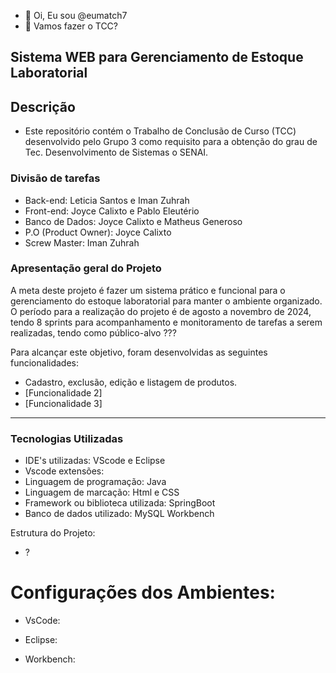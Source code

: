 - 👋 Oi, Eu sou @eumatch7
- 👀 Vamos fazer o TCC?

## Sistema WEB para Gerenciamento de Estoque Laboratorial
## Descrição 
- Este repositório contém o Trabalho de Conclusão de Curso (TCC) desenvolvido pelo Grupo 3 como requisito para a obtenção do grau de Tec. Desenvolvimento de Sistemas o SENAI.
 ### Divisão de tarefas
- Back-end: Leticia Santos e Iman Zuhrah
- Front-end: Joyce Calixto e Pablo Eleutério
- Banco de Dados: Joyce Calixto e Matheus Generoso
- P.O (Product Owner): Joyce Calixto
- Screw Master: Iman Zuhrah

### Apresentação geral do Projeto
A meta deste projeto é fazer um sistema prático e funcional para o gerenciamento do estoque laboratorial para manter o ambiente organizado. O período para a realização do projeto é de agosto a novembro de 2024, tendo 8 sprints para acompanhamento e monitoramento de tarefas a serem realizadas, tendo como público-alvo ???

Para alcançar este objetivo, foram desenvolvidas as seguintes funcionalidades:
- Cadastro, exclusão, edição e listagem de produtos.
- [Funcionalidade 2]
- [Funcionalidade 3]


  
---
### Tecnologias Utilizadas
- IDE's utilizadas: VScode e Eclipse
- Vscode extensões:
- Linguagem de programação: Java
- Linguagem de marcação: Html e CSS
- Framework ou biblioteca utilizada: SpringBoot
- Banco de dados utilizado: MySQL Workbench

Estrutura do Projeto:
- ?







# Configurações dos Ambientes:
- VsCode:




- Eclipse:



- Workbench:
